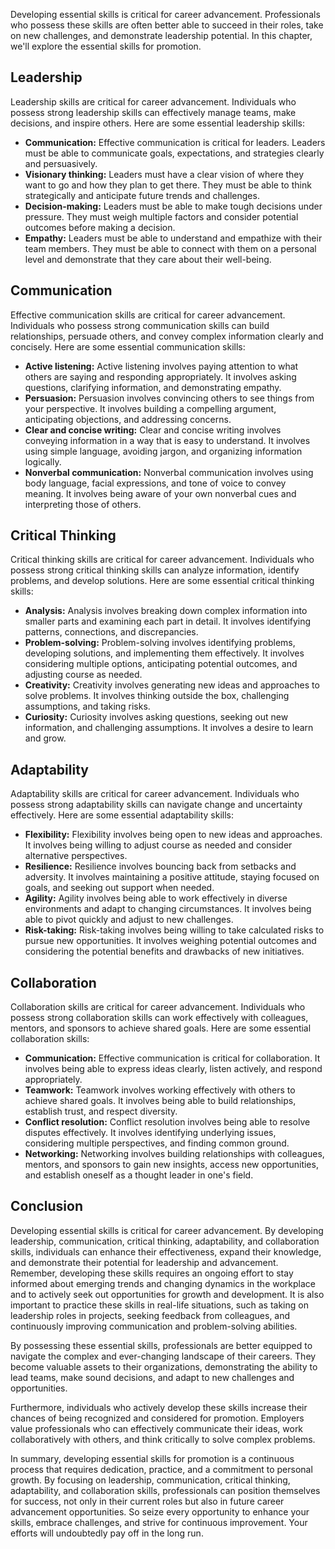 
Developing essential skills is critical for career advancement. Professionals who possess these skills are often better able to succeed in their roles, take on new challenges, and demonstrate leadership potential. In this chapter, we'll explore the essential skills for promotion.

Leadership
----------

Leadership skills are critical for career advancement. Individuals who possess strong leadership skills can effectively manage teams, make decisions, and inspire others. Here are some essential leadership skills:

* **Communication:** Effective communication is critical for leaders. Leaders must be able to communicate goals, expectations, and strategies clearly and persuasively.
* **Visionary thinking:** Leaders must have a clear vision of where they want to go and how they plan to get there. They must be able to think strategically and anticipate future trends and challenges.
* **Decision-making:** Leaders must be able to make tough decisions under pressure. They must weigh multiple factors and consider potential outcomes before making a decision.
* **Empathy:** Leaders must be able to understand and empathize with their team members. They must be able to connect with them on a personal level and demonstrate that they care about their well-being.

Communication
-------------

Effective communication skills are critical for career advancement. Individuals who possess strong communication skills can build relationships, persuade others, and convey complex information clearly and concisely. Here are some essential communication skills:

* **Active listening:** Active listening involves paying attention to what others are saying and responding appropriately. It involves asking questions, clarifying information, and demonstrating empathy.
* **Persuasion:** Persuasion involves convincing others to see things from your perspective. It involves building a compelling argument, anticipating objections, and addressing concerns.
* **Clear and concise writing:** Clear and concise writing involves conveying information in a way that is easy to understand. It involves using simple language, avoiding jargon, and organizing information logically.
* **Nonverbal communication:** Nonverbal communication involves using body language, facial expressions, and tone of voice to convey meaning. It involves being aware of your own nonverbal cues and interpreting those of others.

Critical Thinking
-----------------

Critical thinking skills are critical for career advancement. Individuals who possess strong critical thinking skills can analyze information, identify problems, and develop solutions. Here are some essential critical thinking skills:

* **Analysis:** Analysis involves breaking down complex information into smaller parts and examining each part in detail. It involves identifying patterns, connections, and discrepancies.
* **Problem-solving:** Problem-solving involves identifying problems, developing solutions, and implementing them effectively. It involves considering multiple options, anticipating potential outcomes, and adjusting course as needed.
* **Creativity:** Creativity involves generating new ideas and approaches to solve problems. It involves thinking outside the box, challenging assumptions, and taking risks.
* **Curiosity:** Curiosity involves asking questions, seeking out new information, and challenging assumptions. It involves a desire to learn and grow.

Adaptability
------------

Adaptability skills are critical for career advancement. Individuals who possess strong adaptability skills can navigate change and uncertainty effectively. Here are some essential adaptability skills:

* **Flexibility:** Flexibility involves being open to new ideas and approaches. It involves being willing to adjust course as needed and consider alternative perspectives.
* **Resilience:** Resilience involves bouncing back from setbacks and adversity. It involves maintaining a positive attitude, staying focused on goals, and seeking out support when needed.
* **Agility:** Agility involves being able to work effectively in diverse environments and adapt to changing circumstances. It involves being able to pivot quickly and adjust to new challenges.
* **Risk-taking:** Risk-taking involves being willing to take calculated risks to pursue new opportunities. It involves weighing potential outcomes and considering the potential benefits and drawbacks of new initiatives.

Collaboration
-------------

Collaboration skills are critical for career advancement. Individuals who possess strong collaboration skills can work effectively with colleagues, mentors, and sponsors to achieve shared goals. Here are some essential collaboration skills:

* **Communication:** Effective communication is critical for collaboration. It involves being able to express ideas clearly, listen actively, and respond appropriately.
* **Teamwork:** Teamwork involves working effectively with others to achieve shared goals. It involves being able to build relationships, establish trust, and respect diversity.
* **Conflict resolution:** Conflict resolution involves being able to resolve disputes effectively. It involves identifying underlying issues, considering multiple perspectives, and finding common ground.
* **Networking:** Networking involves building relationships with colleagues, mentors, and sponsors to gain new insights, access new opportunities, and establish oneself as a thought leader in one's field.

Conclusion
----------

Developing essential skills is critical for career advancement. By developing leadership, communication, critical thinking, adaptability, and collaboration skills, individuals can enhance their effectiveness, expand their knowledge, and demonstrate their potential for leadership and advancement. Remember, developing these skills requires an ongoing effort to stay informed about emerging trends and changing dynamics in the workplace and to actively seek out opportunities for growth and development. It is also important to practice these skills in real-life situations, such as taking on leadership roles in projects, seeking feedback from colleagues, and continuously improving communication and problem-solving abilities.

By possessing these essential skills, professionals are better equipped to navigate the complex and ever-changing landscape of their careers. They become valuable assets to their organizations, demonstrating the ability to lead teams, make sound decisions, and adapt to new challenges and opportunities.

Furthermore, individuals who actively develop these skills increase their chances of being recognized and considered for promotion. Employers value professionals who can effectively communicate their ideas, work collaboratively with others, and think critically to solve complex problems.

In summary, developing essential skills for promotion is a continuous process that requires dedication, practice, and a commitment to personal growth. By focusing on leadership, communication, critical thinking, adaptability, and collaboration skills, professionals can position themselves for success, not only in their current roles but also in future career advancement opportunities. So seize every opportunity to enhance your skills, embrace challenges, and strive for continuous improvement. Your efforts will undoubtedly pay off in the long run.
